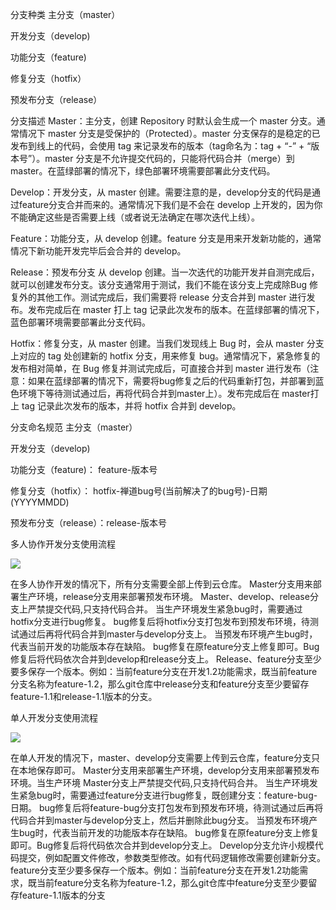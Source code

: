 分支种类
主分支（master）

开发分支（develop)

功能分支（feature)

修复分支（hotfix）

预发布分支（release）

 

分支描述
Master：主分支，创建 Repository 时默认会生成一个 master 分支。通常情况下 master 分支是受保护的（Protected）。master 分支保存的是稳定的已发布到线上的代码，会使用 tag 来记录发布的版本（tag命名为：tag  + “-” + “版本号”）。master 分支是不允许提交代码的，只能将代码合并（merge）到 master。在蓝绿部署的情况下，绿色部署环境需要部署此分支代码。

Develop：开发分支，从 master 创建。需要注意的是，develop分支的代码是通过feature分支合并而来的。通常情况下我们是不会在 develop 上开发的，因为你不能确定这些是否需要上线（或者说无法确定在哪次迭代上线）。

Feature：功能分支，从 develop 创建。feature 分支是用来开发新功能的，通常情况下新功能开发完毕后会合并的 develop。

Release：预发布分支 从 develop 创建。当一次迭代的功能开发并自测完成后，就可以创建发布分支。该分支通常用于测试，我们不能在该分支上完成除Bug 修复外的其他工作。测试完成后，我们需要将 release 分支合并到 master 进行发布。发布完成后在 master 打上 tag 记录此次发布的版本。在蓝绿部署的情况下，蓝色部署环境需要部署此分支代码。

Hotfix：修复分支，从 master 创建。当我们发现线上 Bug 时，会从 master 分支上对应的 tag 处创建新的 hotfix 分支，用来修复 bug。通常情况下，紧急修复的发布相对简单，在 Bug 修复并测试完成后，可直接合并到 master 进行发布（注意：如果在蓝绿部署的情况下，需要将bug修复之后的代码重新打包，并部署到蓝色环境下等待测试通过后，再将代码合并到master上）。发布完成后在 master打上 tag 记录此次发布的版本，并将 hotfix 合并到 develop。

 

分支命名规范
主分支（master）

开发分支（develop)

功能分支（feature)： feature-版本号

修复分支（hotfix）： hotfix-禅道bug号(当前解决了的bug号)-日期(YYYYMMDD)

预发布分支（release）：release-版本号

 

多人协作开发分支使用流程

![](https://img-blog.csdnimg.cn/20200521174159289.png?x-oss-process=image/watermark,type_ZmFuZ3poZW5naGVpdGk,shadow_10,text_aHR0cHM6Ly9ibG9nLmNzZG4ubmV0L3UwMTMyMTQxNTE=,size_16,color_FFFFFF,t_70)


在多人协作开发的情况下，所有分支需要全部上传到云仓库。
Master分支用来部署生产环境，release分支用来部署预发布环境。
Master、develop、release分支上严禁提交代码,只支持代码合并。
当生产环境发生紧急bug时，需要通过hotfix分支进行bug修复。 bug修复后将hotfix分支打包发布到预发布环境，待测试通过后再将代码合并到master与develop分支上。
当预发布环境产生bug时，代表当前开发的功能版本存在缺陷。 bug修复在原feature分支上修复即可。Bug修复后将代码依次合并到develop和release分支上。
Release、feature分支至少要多保存一个版本。例如：当前feature分支在开发1.2功能需求，既当前feature分支名称为feature-1.2，那么git仓库中release分支和feature分支至少要留存feature-1.1和release-1.1版本的分支。


单人开发分支使用流程

![](https://img-blog.csdnimg.cn/20200521174214846.png)

在单人开发的情况下，master、develop分支需要上传到云仓库，feature分支只在本地保存即可。
Master分支用来部署生产环境，develop分支用来部署预发布环境。当生产环境
Master分支上严禁提交代码,只支持代码合并。
当生产环境发生紧急bug时，需要通过feature分支进行bug修复，既创建分支：feature-bug-日期。 bug修复后将feature-bug分支打包发布到预发布环境，待测试通过后再将代码合并到master与develop分支上，然后并删除此bug分支。
当预发布环境产生bug时，代表当前开发的功能版本存在缺陷。 bug修复在原feature分支上修复即可。Bug修复后将代码依次合并到develop分支上。
Develop分支允许小规模代码提交，例如配置文件修改，参数类型修改。如有代码逻辑修改需要创建新分支。
feature分支至少要多保存一个版本。例如：当前feature分支在开发1.2功能需求，既当前feature分支名称为feature-1.2，那么git仓库中feature分支至少要留存feature-1.1版本的分支